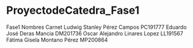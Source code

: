 # ProyectodeCatedra_Fase1
Fase1
Nombres                        Carnet
Ludwig Stanley Pérez Campos    PC191777
Eduardo José Deras Mancia      DM201736
Oscar Alejandro Linares Lopez  LL191567
Fátima Gisela Montano Pérez    MP200864 
